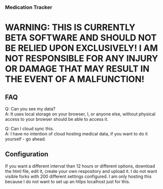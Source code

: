 ### Medication Tracker

# WARNING: THIS IS CURRENTLY BETA SOFTWARE AND SHOULD NOT BE RELIED UPON EXCLUSIVELY! I AM NOT RESPONSIBLE FOR ANY INJURY OR DAMAGE THAT MAY RESULT IN THE EVENT OF A MALFUNCTION! 

## FAQ
Q: Can you see my data?  
A: It uses local storage on your browser, I, or anyone else, without physical access to your browser should be able to access it. 

Q: Can I cloud sync this.  
A: I have no intention of cloud hosting medical data, if you want to do it yourself - go ahead. 

## Configuration
If you want a different interval than 12 hours or different options, download the html file, edit it, create your own respository and upload it. I do not want visible forks with 200 different settings configured. I am only hosting this because I do not want to set up an https localhost just for this. 
